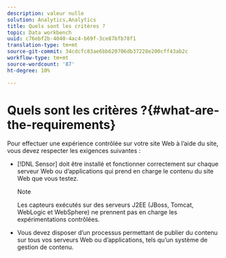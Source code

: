 ```yaml
---
description: valeur nulle
solution: Analytics,Analytics
title: Quels sont les critères ?
topic: Data workbench
uuid: c76ebf2b-4040-4ac4-b69f-3ce87bfb78f1
translation-type: tm+mt
source-git-commit: 34cdcfc83ae6bb620706db37228e200cff43ab2c
workflow-type: tm+mt
source-wordcount: '87'
ht-degree: 10%

---
```



# Quels sont les critères ?{#what-are-the-requirements}

Pour effectuer une expérience contrôlée sur votre site Web à l’aide du site, vous devez respecter les exigences suivantes :

* [!DNL Sensor] doit être installé et fonctionner correctement sur chaque serveur Web ou d’applications qui prend en charge le contenu du site Web que vous testez.

   >[!NOTE]
   >
   >Les capteurs exécutés sur des serveurs J2EE (JBoss, Tomcat, WebLogic et WebSphere) ne prennent pas en charge les expérimentations contrôlées.

* Vous devez disposer d’un processus permettant de publier du contenu sur tous vos serveurs Web ou d’applications, tels qu’un système de gestion de contenu.

